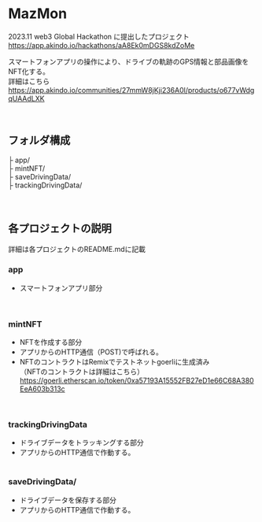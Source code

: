 # MazMon
2023.11 web3 Global Hackathon に提出したプロジェクト<br>
https://app.akindo.io/hackathons/aA8Ek0mDGS8kdZoMe

スマートフォンアプリの操作により、ドライブの軌跡のGPS情報と部品画像をNFT化する。<br>
詳細はこちら<br>
https://app.akindo.io/communities/27mmW8jKji236A0l/products/o677vWdgqUAAdLXK

<br>

## フォルダ構成
├ app/  <br>
├ mintNFT/  <br>
├ saveDrivingData/ <br>
├ trackingDrivingData/ <br>


　<br>
## 各プロジェクトの説明
詳細は各プロジェクトのREADME.mdに記載

### app
- スマートフォンアプリ部分
<br>

### mintNFT
- NFTを作成する部分
- アプリからのHTTP通信（POST)で呼ばれる。
- NFTのコントラクトはRemixでテストネットgoerliに生成済み<br>
  （NFTのコントラクトは詳細はこちら）
  https://goerli.etherscan.io/token/0xa57193A15552FB27eD1e66C68A380EeA603b313c

<br>


### trackingDrivingData
- ドライブデータをトラッキングする部分
- アプリからのHTTP通信で作動する。
<br><br>

### saveDrivingData/
- ドライブデータを保存する部分
- アプリからのHTTP通信で作動する。
  
<br>
